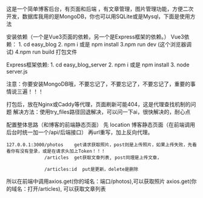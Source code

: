这是一个简单博客后台，有页面和后端 ，有文章管理，图片管理功能，方便二次开发，数据库我用的是MongoDB，你也可以用SQLite或是Mysql，下面是使用方法

安装依赖（一个是Vue3页面的依赖，另一个是Express框架的依赖。）
  Vue3依赖：
          1. cd easy_blog
          2. npm i 或是 npm install
          3.npm run dev (这个浏览器调试)
          4.npm run build 打包文件

  Express框架依赖:
          1. cd easy_blog_server
          2. npm i 或是 npm install
          3. node server.js

注意：你要安装MongoDB哦，不要忘记了，不要忘记了，不要忘记了，重要的事情说三遍！！！


打包后，放在Nginx或Caddy等代理，页面刷新可能404，这是代理查找机制的问题
      解决方法：使用try_files路径回退解决，可以问一下ai，很快解决的，耐心点

配置整体思路（和博客的前端静态页面）
    先  location 博客静态页面（在前端调用后台时统一加一个/api/后端接口）
    再url重写，加上反向代理。



    127.0.0.1:3000/photos    get请求获取照片，post则是上传照片，如果上传失败，先看看你有没有登录，或是在请求头加上Token！！！
                  /articles  get获取文章列表, post同理是上传文章，

                  /articles:id  put是更新，delete是删除


  所以在前端中调用axios.get(你的域名：端口/photos),可以获取照片
                axios.get(你的域名：打开/articles),  可以获取文章列表
    
